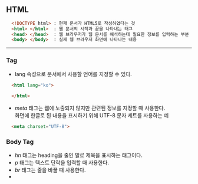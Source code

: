 ## HTML
```html
  <!DOCTYPE html> : 현재 문서가 HTML5로 작성하였다는 것
  <html> </html>  : 웹 문서의 시작과 끝을 나타내는 태그
  <head> </head>  : 웹 브라우저가 웹 문서를 해석하는데 필요한 정보를 입력하는 부분
  <body> </body>  : 실제 웹 브라우저 화면에 나타나는 내용
```
***
### Tag

* lang 속성으로 문서에서 사용할 언어를 지정할 수 있다.
```html
  <html lang="ko">
    
  </html>
```
* *meta* 태그는 웹에 노출되지 않지만 관련된 정보를 지정할 때 사용한다.    
화면에 한글로 된 내용을 표시하기 위해 UTF-8 문자 세트를 사용하는 예
```html
  <meta charset="UTF-8">
```
### Body Tag

* *hn* 태그는 heading을 줄인 말로 제목을 표시하는 태그이다.
* *p* 태그는 텍스트 단락을 입력할 때 사용한다.
* *br* 태그는 줄을 바꿀 때 사용한다.
* 
